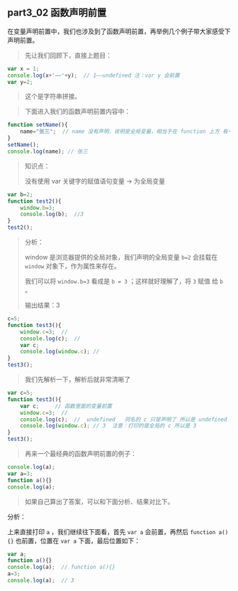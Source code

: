 ## part3_02 函数声明前置

在变量声明前置中，我们也涉及到了函数声明前置，再举例几个例子带大家感受下声明前置。

>先让我们回顾下，直接上题目：
```javascript
var x = 1;
console.log(x+'——'+y);  // 1——undefined 注：var y 会前置
var y=2;
```

>这个是字符串拼接。

>下面进入我们的函数声明前置内容中：

```javascript
function setName(){
	name="张三";  // name 没有声明，说明是全局变量，相当于在 function 上方 有一个 var name；
}
setName();
console.log(name); // 张三
```

>知识点：
>
>没有使用 var 关键字的赋值语句变量  -> 为全局变量

```javascript
var b=2;
function test2(){
	window.b=3;
	console.log(b);  //3
}
test2();
```

>分析：
>
>window 是浏览器提供的全局对象，我们声明的全局变量 `b=2` 会挂载在 `window` 对象下，作为属性来存在。
>
>我们可以将 `window.b=3` 看成是 `b = 3` ；这样就好理解了，将 `3` 赋值 给 `b` 。
>
>输出结果：3

```javascript
c=5;
function test3(){
	window.c=3;  // 
	console.log(c);  //
	var c;   
	console.log(window.c); //
}
test3();
```

>我们先解析一下，解析后就非常清晰了

```javascript
var c=5;
function test3(){
	var c;     // 函数里面的变量前置 
	window.c=3;  // 
	console.log(c);  //  undefined   同名的 c 只是声明了 所以是 undefined
	console.log(window.c); // 3  注意：打印的是全局的 c 所以是 3
}
test3();
```

>再来一个最经典的函数声明前置的例子：

```javascript
console.log(a);
var a=3;
function a(){}
console.log(a);
```
> 如果自己算出了答案，可以和下面分析、结果对比下。

分析：

上来直接打印 `a` ，我们继续往下面看，首先 `var a` 会前置，再然后 `function a(){}` 也前置，位置在 `var a` 下面，最后位置如下：
```javascript
var a;
function a(){}
console.log(a);  // function a(){}
a=3;
console.log(a);  // 3
```